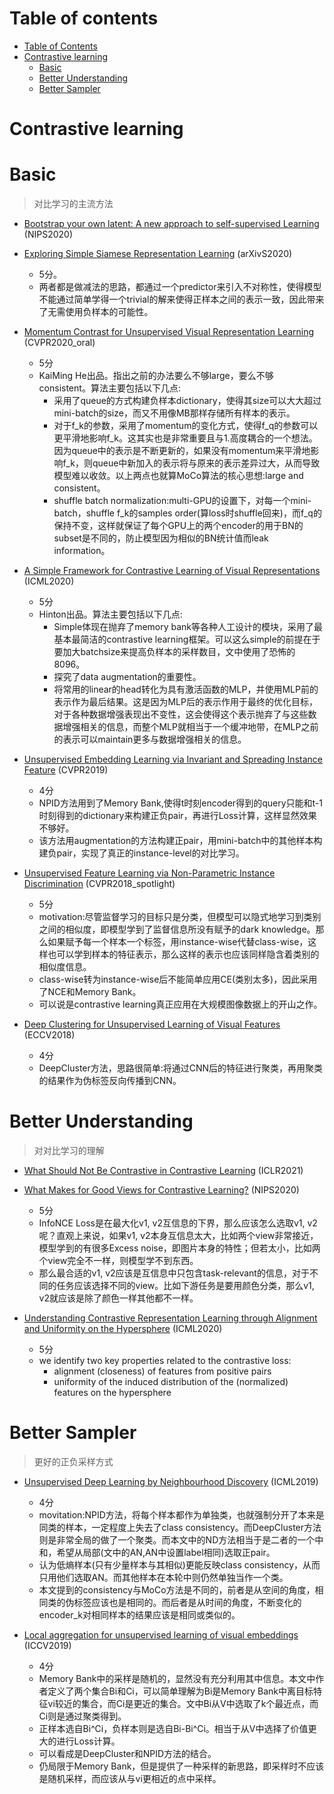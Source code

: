 # Table of contents

- [Table of Contents](#table-of-contents)
- [Contrastive learning](#contrastive-learning)
    - [Basic](#basic)
    - [Better Understanding](#better-understanding)
    - [Better Sampler](#better-sampler)
    
# Contrastive learning

# Basic

> 对比学习的主流方法

- [Bootstrap your own latent: A new approach to self-supervised Learning](https://arxiv.org/abs/2006.07733) (NIPS2020)
- [Exploring Simple Siamese Representation Learning](https://arxiv.org/abs/2011.10566) (arXivS2020)
    - 5分。
    - 两者都是做减法的思路，都通过一个predictor来引入不对称性，使得模型不能通过简单学得一个trivial的解来使得正样本之间的表示一致，因此带来了无需使用负样本的可能性。

- [Momentum Contrast for Unsupervised Visual Representation Learning](https://arxiv.org/abs/1911.05722) (CVPR2020_oral)
    - 5分
    - KaiMing He出品。指出之前的办法要么不够large，要么不够consistent。算法主要包括以下几点:
        - 采用了queue的方式构建负样本dictionary，使得其size可以大大超过mini-batch的size，而又不用像MB那样存储所有样本的表示。
        - 对于f_k的参数，采用了momentum的变化方式，使得f_q的参数可以更平滑地影响f_k。这其实也是非常重要且与1.高度耦合的一个想法。因为queue中的表示是不断更新的，如果没有momentum来平滑地影响f_k，则queue中新加入的表示将与原来的表示差异过大，从而导致模型难以收敛。以上两点也就算MoCo算法的核心思想:large and consistent。
        - shuffle batch normalization:multi-GPU的设置下，对每一个mini-batch，shuffle f_k的samples order(算loss时shuffle回来)，而f_q的保持不变，这样就保证了每个GPU上的两个encoder的用于BN的subset是不同的，防止模型因为相似的BN统计值而leak information。

- [A Simple Framework for Contrastive Learning of Visual Representations](https://arxiv.org/abs/2002.05709) (ICML2020)
    - 5分
    - Hinton出品。算法主要包括以下几点:
        - Simple体现在抛弃了memory bank等各种人工设计的模块，采用了最基本最简洁的contrastive learning框架。可以这么simple的前提在于要加大batchsize来提高负样本的采样数目，文中使用了恐怖的8096。
        - 探究了data augmentation的重要性。
        - 将常用的linear的head转化为具有激活函数的MLP，并使用MLP前的表示作为最后结果。这是因为MLP后的表示作用于最终的优化目标，对于各种数据增强表现出不变性，这会使得这个表示抛弃了与这些数据增强相关的信息，而整个MLP就相当于一个缓冲地带，在MLP之前的表示可以maintain更多与数据增强相关的信息。

- [Unsupervised Embedding Learning via Invariant and Spreading Instance Feature](https://arxiv.org/abs/1904.03436) (CVPR2019)
    - 4分
    - NPID方法用到了Memory Bank,使得t时刻encoder得到的query只能和t-1时刻得到的dictionary来构建正负pair，再进行Loss计算，这样显然效果不够好。
    - 该方法用augmentation的方法构建正pair，用mini-batch中的其他样本构建负pair，实现了真正的instance-level的对比学习。

- [Unsupervised Feature Learning via Non-Parametric Instance Discrimination](https://arxiv.org/abs/1805.01978) (CVPR2018_spotlight)
    - 5分
    - motivation:尽管监督学习的目标只是分类，但模型可以隐式地学习到类别之间的相似度，即模型学到了监督信息所没有赋予的dark knowledge。那么如果赋予每一个样本一个标签，用instance-wise代替class-wise，这样也可以学到样本的特征表示，那么这样的表示也应该同样隐含着类别的相似度信息。
    - class-wise转为instance-wise后不能简单应用CE(类别太多)，因此采用了NCE和Memory Bank。
    - 可以说是contrastive learning真正应用在大规模图像数据上的开山之作。

- [Deep Clustering for Unsupervised Learning of Visual Features](https://arxiv.org/abs/1807.05520) (ECCV2018)
    - 4分
    - DeepCluster方法，思路很简单:将通过CNN后的特征进行聚类，再用聚类的结果作为伪标签反向传播到CNN。


# Better Understanding

> 对对比学习的理解

- [What Should Not Be Contrastive in Contrastive Learning](https://arxiv.org/abs/2008.05659v2) (ICLR2021)
- [What Makes for Good Views for Contrastive Learning?](https://arxiv.org/abs/2005.10243) (NIPS2020)
    - 5分
    - InfoNCE Loss是在最大化v1, v2互信息的下界，那么应该怎么选取v1, v2呢？直观上来说，如果v1, v2本身互信息太大，比如两个view非常接近，模型学到的有很多Excess noise，即图片本身的特性；但若太小，比如两个view完全不一样，则模型学不到东西。
    - 那么最合适的v1, v2应该是互信息中只包含task-relevant的信息，对于不同的任务应该选择不同的view。比如下游任务是要用颜色分类，那么v1, v2就应该是除了颜色一样其他都不一样。

- [Understanding Contrastive Representation Learning through Alignment and Uniformity on the Hypersphere](https://arxiv.org/abs/2005.10242) (ICML2020)
    - 5分
    - we identify two key properties related to the contrastive loss: 
        - alignment (closeness) of features from positive pairs
        - uniformity of the induced distribution of the (normalized) features on the hypersphere

# Better Sampler

> 更好的正负采样方式

- [Unsupervised Deep Learning by Neighbourhood Discovery](https://arxiv.org/abs/1904.11567) (ICML2019)
    - 4分
    - movitation:NPID方法，将每个样本都作为单独类，也就强制分开了本来是同类的样本，一定程度上失去了class consistency。而DeepCluster方法则是非常全局的做了一个聚类。而本文中的ND方法相当于是二者的一个中和，希望从局部(文中的AN,AN中设置label相同)选取正pair。
    - 认为低熵样本(只有少量样本与其相似)更能反映class consistency，从而只用他们选取AN。而其他样本在本轮中则仍然单独当作一个类。
    - 本文提到的consistency与MoCo方法是不同的，前者是从空间的角度，相同类的伪标签应该也是相同的。而后者是从时间的角度，不断变化的encoder_k对相同样本的结果应该是相同或类似的。

- [Local aggregation for unsupervised learning of visual embeddings](https://arxiv.org/abs/1903.12355) (ICCV2019)
    - 4分
    - Memory Bank中的采样是随机的，显然没有充分利用其中信息。本文中作者定义了两个集合Bi和Ci，可以简单理解为Bi是Memory Bank中离目标特征vi较近的集合，而Ci是更近的集合。文中Bi从V中选取了k个最近点，而Ci则是通过聚类得到。
    - 正样本选自Bi^Ci，负样本则是选自Bi-Bi^Ci。相当于从V中选择了价值更大的进行Loss计算。
    - 可以看成是DeepCluster和NPID方法的结合。
    - 仍局限于Memory Bank，但是提供了一种采样的新思路，即采样时不应该是随机采样，而应该从与vi更相近的点中采样。